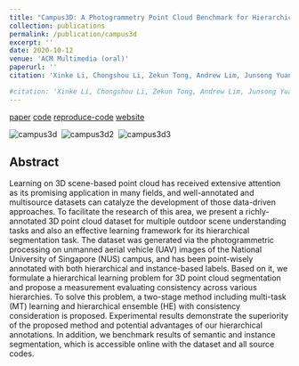 ```yaml
---
title: "Campus3D: A Photogrammetry Point Cloud Benchmark for Hierarchical Understanding of Outdoor Scene"
collection: publications
permalink: /publication/campus3d
excerpt: ''
date: 2020-10-12
venue: 'ACM Multimedia (oral)'
paperurl: ''
citation: 'Xinke Li, Chongshou Li, Zekun Tong, Andrew Lim, Junsong Yuan, Yuwei Wu, Jing Tang, Raymond Huang.'

#citation: 'Xinke Li, Chongshou Li, Zekun Tong, Andrew Lim, Junsong Yuan, Yuwei Wu, Jing Tang, Raymond Huang. &quot;Campus3D: A Photogrammetry Point Cloud Benchmark for Hierarchical Understanding of Outdoor Scene.&quot; <i>Proceedings of the 28th ACM International Conference on Multimedia. </i>.2020.'
---
```

[paper](https://dl.acm.org/doi/abs/10.1145/3394171.3413661)  [code](https://github.com/shinke-li/Campus3D)   [reproduce-code](https://github.com/Yuqing-Liao/reproduce-campus3d)  [website](https://3d.nus.app)

![campus3d](/images/normal.gif)&nbsp; ![campus3d2](/images/full.gif)&nbsp;  ![campus3d3](/images/withouttree.gif)

## Abstract
Learning on 3D scene-based point cloud has received extensive attention as its promising application in many fields, and well-annotated and multisource datasets can catalyze the development of those data-driven approaches. To facilitate the research of this area, we present a richly-annotated 3D point cloud dataset for multiple outdoor scene understanding tasks and also an effective learning framework for its hierarchical segmentation task. The dataset was generated via the photogrammetric processing on unmanned aerial vehicle (UAV) images of the National University of Singapore (NUS) campus, and has been point-wisely annotated with both hierarchical and instance-based labels. Based on it, we formulate a hierarchical learning problem for 3D point cloud segmentation and propose a measurement evaluating consistency across various hierarchies. To solve this problem, a two-stage method including multi-task (MT) learning and hierarchical ensemble (HE) with consistency consideration is proposed. Experimental results demonstrate the superiority of the proposed method and potential advantages of our hierarchical annotations. In addition, we benchmark results of semantic and instance segmentation, which is accessible online with the dataset and all source codes.



